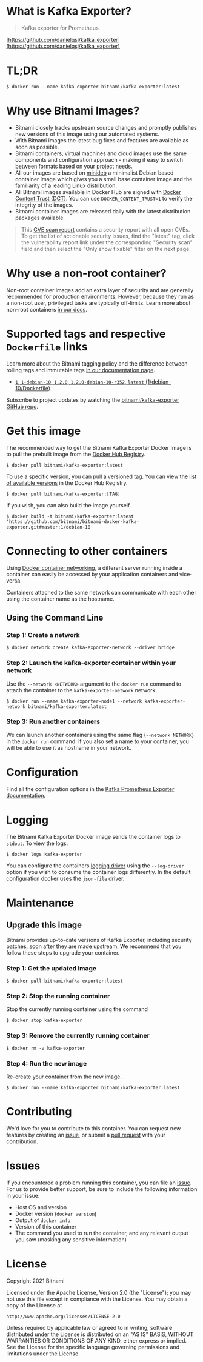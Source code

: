 # What is Kafka Exporter?

> Kafka exporter for Prometheus.

[https://github.com/danielqsj/kafka_exporter](https://github.com/danielqsj/kafka_exporter)

# TL;DR

```console
$ docker run --name kafka-exporter bitnami/kafka-exporter:latest
```

# Why use Bitnami Images?

* Bitnami closely tracks upstream source changes and promptly publishes new versions of this image using our automated systems.
* With Bitnami images the latest bug fixes and features are available as soon as possible.
* Bitnami containers, virtual machines and cloud images use the same components and configuration approach - making it easy to switch between formats based on your project needs.
* All our images are based on [minideb](https://github.com/bitnami/minideb) a minimalist Debian based container image which gives you a small base container image and the familiarity of a leading Linux distribution.
* All Bitnami images available in Docker Hub are signed with [Docker Content Trust (DCT)](https://docs.docker.com/engine/security/trust/content_trust/). You can use `DOCKER_CONTENT_TRUST=1` to verify the integrity of the images.
* Bitnami container images are released daily with the latest distribution packages available.

> This [CVE scan report](https://quay.io/repository/bitnami/kafka-exporter?tab=tags) contains a security report with all open CVEs. To get the list of actionable security issues, find the "latest" tag, click the vulnerability report link under the corresponding "Security scan" field and then select the "Only show fixable" filter on the next page.

# Why use a non-root container?

Non-root container images add an extra layer of security and are generally recommended for production environments. However, because they run as a non-root user, privileged tasks are typically off-limits. Learn more about non-root containers [in our docs](https://docs.bitnami.com/tutorials/work-with-non-root-containers/).

# Supported tags and respective `Dockerfile` links

Learn more about the Bitnami tagging policy and the difference between rolling tags and immutable tags [in our documentation page](https://docs.bitnami.com/tutorials/understand-rolling-tags-containers/).


* [`1`, `1-debian-10`, `1.2.0`, `1.2.0-debian-10-r352`, `latest` (1/debian-10/Dockerfile)](https://github.com/bitnami/bitnami-docker-kafka-exporter/blob/1.2.0-debian-10-r352/1/debian-10/Dockerfile)

Subscribe to project updates by watching the [bitnami/kafka-exporter GitHub repo](https://github.com/bitnami/bitnami-docker-kafka-exporter).

# Get this image

The recommended way to get the Bitnami Kafka Exporter Docker Image is to pull the prebuilt image from the [Docker Hub Registry](https://hub.docker.com/r/bitnami/kafka-exporter).

```console
$ docker pull bitnami/kafka-exporter:latest
```

To use a specific version, you can pull a versioned tag. You can view the [list of available versions](https://hub.docker.com/r/bitnami/kafka-exporter/tags/) in the Docker Hub Registry.

```console
$ docker pull bitnami/kafka-exporter:[TAG]
```

If you wish, you can also build the image yourself.

```console
$ docker build -t bitnami/kafka-exporter:latest 'https://github.com/bitnami/bitnami-docker-kafka-exporter.git#master:1/debian-10'
```

# Connecting to other containers

Using [Docker container networking](https://docs.docker.com/engine/userguide/networking/), a different server running inside a container can easily be accessed by your application containers and vice-versa.

Containers attached to the same network can communicate with each other using the container name as the hostname.

## Using the Command Line

### Step 1: Create a network

```console
$ docker network create kafka-exporter-network --driver bridge
```

### Step 2: Launch the kafka-exporter container within your network

Use the `--network <NETWORK>` argument to the `docker run` command to attach the container to the `kafka-exporter-network` network.

```console
$ docker run --name kafka-exporter-node1 --network kafka-exporter-network bitnami/kafka-exporter:latest
```

### Step 3: Run another containers

We can launch another containers using the same flag (`--network NETWORK`) in the `docker run` command. If you also set a name to your container, you will be able to use it as hostname in your network.

# Configuration

Find all the configuration options in the [Kafka Prometheus Exporter documentation](https://github.com/danielqsj/kafka_exporter#flags).

# Logging

The Bitnami Kafka Exporter Docker image sends the container logs to `stdout`. To view the logs:

```console
$ docker logs kafka-exporter
```

You can configure the containers [logging driver](https://docs.docker.com/engine/admin/logging/overview/) using the `--log-driver` option if you wish to consume the container logs differently. In the default configuration docker uses the `json-file` driver.

# Maintenance

## Upgrade this image

Bitnami provides up-to-date versions of Kafka Exporter, including security patches, soon after they are made upstream. We recommend that you follow these steps to upgrade your container.

### Step 1: Get the updated image

```console
$ docker pull bitnami/kafka-exporter:latest
```

### Step 2: Stop the running container

Stop the currently running container using the command

```console
$ docker stop kafka-exporter
```

### Step 3: Remove the currently running container

```console
$ docker rm -v kafka-exporter
```

### Step 4: Run the new image

Re-create your container from the new image.

```console
$ docker run --name kafka-exporter bitnami/kafka-exporter:latest
```

# Contributing

We'd love for you to contribute to this container. You can request new features by creating an [issue](https://github.com/bitnami/bitnami-docker-kafka-exporter/issues), or submit a [pull request](https://github.com/bitnami/bitnami-docker-kafka-exporter/pulls) with your contribution.

# Issues

If you encountered a problem running this container, you can file an [issue](https://github.com/bitnami/bitnami-docker-kafka-exporter/issues/new). For us to provide better support, be sure to include the following information in your issue:

- Host OS and version
- Docker version (`docker version`)
- Output of `docker info`
- Version of this container
- The command you used to run the container, and any relevant output you saw (masking any sensitive information)

# License

Copyright 2021 Bitnami

Licensed under the Apache License, Version 2.0 (the "License");
you may not use this file except in compliance with the License.
You may obtain a copy of the License at

    http://www.apache.org/licenses/LICENSE-2.0

Unless required by applicable law or agreed to in writing, software
distributed under the License is distributed on an "AS IS" BASIS,
WITHOUT WARRANTIES OR CONDITIONS OF ANY KIND, either express or implied.
See the License for the specific language governing permissions and
limitations under the License.

